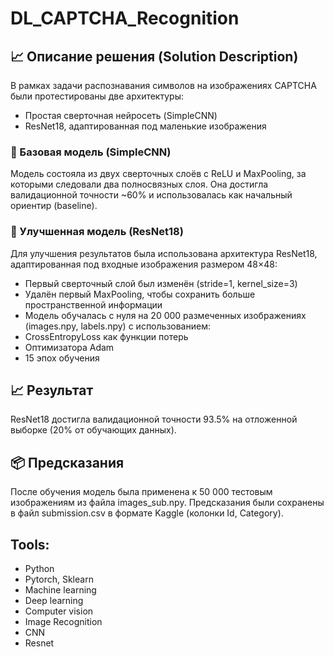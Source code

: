 # DL_CAPTCHA_Recognition

## 📈 Описание решения (Solution Description)
В рамках задачи распознавания символов на изображениях CAPTCHA были протестированы две архитектуры:

* Простая сверточная нейросеть (SimpleCNN)
* ResNet18, адаптированная под маленькие изображения

### 🔹 Базовая модель (SimpleCNN)
Модель состояла из двух сверточных слоёв с ReLU и MaxPooling, за которыми следовали два полносвязных слоя.
Она достигла валидационной точности ~60% и использовалась как начальный ориентир (baseline).
### 🔹 Улучшенная модель (ResNet18)
Для улучшения результатов была использована архитектура ResNet18, адаптированная под входные изображения размером 48×48:

* Первый сверточный слой был изменён (stride=1, kernel_size=3)
* Удалён первый MaxPooling, чтобы сохранить больше пространственной информации
* Модель обучалась с нуля на 20 000 размеченных изображениях (images.npy, labels.npy) с использованием:
* CrossEntropyLoss как функции потерь
* Оптимизатора Adam
* 15 эпох обучения

## 📈 Результат
ResNet18 достигла валидационной точности 93.5% на отложенной выборке (20% от обучающих данных).

## 📦 Предсказания
После обучения модель была применена к 50 000 тестовым изображениям из файла images_sub.npy.
Предсказания были сохранены в файл submission.csv в формате Kaggle (колонки Id, Category).

## Tools: 

* Python
* Pytorch, Sklearn
* Machine learning
* Deep learning
* Computer vision 
* Image Recognition
* CNN
* Resnet
